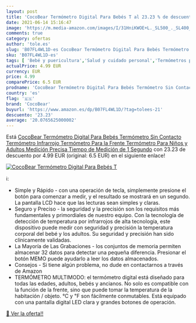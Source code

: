 ```yaml
---
layout: post
title: 'CocoBear Termómetro Digital Para Bebés T al 23.23 % de descuento'
date: 2021-06-14 15:16:47
image: 'https://m.media-amazon.com/images/I/31HniKWOE+L._SL500_._SL400_.jpg'
comments: true
category: ofertas
author: 'tole.es'
slug: 'B07FL4WL1D-es CocoBear Termómetro Digital Para Bebés Termómetro Sin...'
sku: 'B07FL4WL1D-es'
tags: [ 'Bebé y puericultura','Salud y cuidado personal','Termómetros para bebé','bebés','cocobear', ]
actualPrice: 4.99 EUR
currency: EUR
price: 4.99
comparePrice: 6.5 EUR
prodname: 'CocoBear Termómetro Digital Para Bebés Termómetro Sin Contacto  Termómetro Infrarrojo  Termómetro Para la Frente  Termómetro Para Niños y Adultos  Medición Precisa Tiempo de Medición de 1 Segundo'
country: 'es'
flag: '🇪🇸'
brand: 'CocoBear'
buyurl: 'https://www.amazon.es/dp/B07FL4WL1D/?tag=tolees-21'
descuento: '23.23'
average: '20.0765625000002'
---
```


Está [CocoBear Termómetro Digital Para Bebés Termómetro Sin Contacto  Termómetro Infrarrojo  Termómetro Para la Frente  Termómetro Para Niños y Adultos  Medición Precisa Tiempo de Medición de 1 Segundo](https://www.amazon.es/dp/B07FL4WL1D/?tag=tolees-21) con 23.23 de descuento por 4.99 EUR (original: 6.5 EUR) en el siguiente enlace!

[![CocoBear Termómetro Digital Para Bebés T](https://m.media-amazon.com/images/I/31HniKWOE+L._SL500_._SL400_.jpg)](https://www.amazon.es/dp/B07FL4WL1D/?tag=tolees-21)

ℹ️:

- Simple y Rápido - con una operación de tecla, simplemente presione el botón para comenzar a medir, y el resultado se mostrará en un segundo. La pantalla LCD hace que las lecturas sean simples y claras.
- Seguro y Preciso - la seguridad y la precisión son los requisitos más fundamentales y primordiales de nuestro equipo. Con la tecnología de detección de temperatura por infrarrojos de alta tecnología, este dispositivo puede medir con seguridad y precisión la temperatura corporal del bebé y los adultos. Su seguridad y precisión han sido clínicamente validadas.
- La Mayoría de Las Grabaciones - los conjuntos de memoria permiten almacenar 32 datos para detectar una pequeña diferencia. Presionar el botón MEMO puede ayudarlo a leer los datos almacenados.
- Consejos - Si tiene algún problema, no dude en contactarnos a través de Amazon
- TERMÓMETRO MULTIMODO: el termómetro digital está diseñado para todas las edades, adultos, bebés y ancianos. No solo es compatible con la función de la frente, sino que puede tomar la temperatura de la habitación / objeto. ℃ y ℉ son fácilmente conmutables. Está equipado con una pantalla digital LED clara y grandes botones de operación.

[🛒 Ver la oferta!!](https://www.amazon.es/dp/B07FL4WL1D/?tag=tolees-21)
